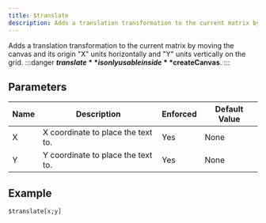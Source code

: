 ```yaml
---
title: $translate
description: Adds a translation transformation to the current matrix by moving the canvas and its origin "X" units horizontally and "Y" units vertically on the grid.
---
```


Adds a translation transformation to the current matrix by moving the canvas and its origin "X" units horizontally and "Y" units vertically on the grid.
:::danger
**$translate** is only usable inside **$createCanvas**.
:::
## Parameters
| Name |            Description             | Enforced | Default Value |
|------|------------------------------------|----------|---------------|
| X    | X coordinate to place the text to. | Yes      | None          |
| Y    | Y coordinate to place the text to. | Yes      | None          |
## Example
```
$translate[x;y]
```